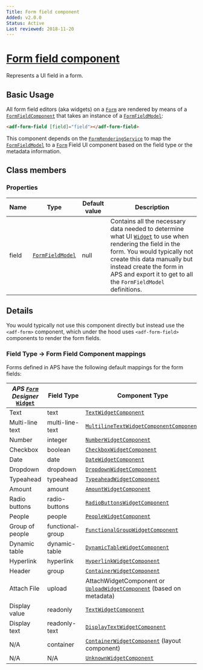 ```yaml
---
Title: Form field component
Added: v2.0.0
Status: Active
Last reviewed: 2018-11-20
---
```


# [Form field component](../../../lib/core/form/components/form-field/form-field.component.ts "Defined in form-field.component.ts")

Represents a UI field in a form.

## Basic Usage

All form field editors (aka widgets) on a [`Form`](../../../lib/process-services/src/lib/task-list/models/form.model.ts) are rendered by means of a [`FormFieldComponent`](../../core/components/form-field.component.md)
that takes an instance of a [`FormFieldModel`](../../core/models/form-field.model.md):

```html
<adf-form-field [field]="field"></adf-form-field>
```

This component depends on the [`FormRenderingService`](../../core/services/form-rendering.service.md) to map the [`FormFieldModel`](../../core/models/form-field.model.md) to a [`Form`](../../../lib/process-services/src/lib/task-list/models/form.model.ts) Field UI component
based on the field type or the metadata information.

## Class members

### Properties

| Name | Type | Default value | Description |
| ---- | ---- | ------------- | ----------- |
| field | [`FormFieldModel`](../../core/models/form-field.model.md) | null | Contains all the necessary data needed to determine what UI [`Widget`](../../../lib/testing/src/lib/core/pages/form/widgets/widget.ts) to use when rendering the field in the form. You would typically not create this data manually but instead create the form in APS and export it to get to all the `FormFieldModel` definitions. |

## Details

You would typically not use this component directly but instead use the `<adf-form>` component, which under the hood
uses `<adf-form-field>` components to render the form fields.

### Field Type -> Form Field Component mappings

Forms defined in APS have the following default mappings for the form fields:

| _APS [`Form`](../../../lib/process-services/src/lib/task-list/models/form.model.ts) Designer_ [`Widget`](../../../lib/testing/src/lib/core/pages/form/widgets/widget.ts) | Field Type | Component Type |
| ------------------------------------------------------------------------------------------------------------------------------------------------------------------------ | ---------- | -------------- |
| Text | text | [`TextWidgetComponent`](../../../lib/core/form/components/widgets/text/text.widget.ts) |
| Multi-line text | multi-line-text | [`MultilineTextWidgetComponentComponent`](../../../lib/core/form/components/widgets/multiline-text/multiline-text.widget.ts) |
| Number | integer | [`NumberWidgetComponent`](../../../lib/core/form/components/widgets/number/number.widget.ts) |
| Checkbox | boolean | [`CheckboxWidgetComponent`](../../../lib/core/form/components/widgets/checkbox/checkbox.widget.ts) |
| Date | date | [`DateWidgetComponent`](../../../lib/core/form/components/widgets/date/date.widget.ts) |
| Dropdown | dropdown | [`DropdownWidgetComponent`](../../../lib/core/form/components/widgets/dropdown/dropdown.widget.ts) |
| Typeahead | typeahead | [`TypeaheadWidgetComponent`](../../../lib/core/form/components/widgets/typeahead/typeahead.widget.ts) |
| Amount | amount | [`AmountWidgetComponent`](../../../lib/core/form/components/widgets/amount/amount.widget.ts) |
| Radio buttons | radio-buttons | [`RadioButtonsWidgetComponent`](../../../lib/core/form/components/widgets/radio-buttons/radio-buttons.widget.ts) |
| People | people | [`PeopleWidgetComponent`](../../../lib/core/form/components/widgets/people/people.widget.ts) |
| Group of people | functional-group | [`FunctionalGroupWidgetComponent`](../../../lib/core/form/components/widgets/functional-group/functional-group.widget.ts) |
| Dynamic table | dynamic-table | [`DynamicTableWidgetComponent`](../../../lib/core/form/components/widgets/dynamic-table/dynamic-table.widget.ts) |
| Hyperlink | hyperlink | [`HyperlinkWidgetComponent`](../../../lib/core/form/components/widgets/hyperlink/hyperlink.widget.ts) |
| Header | group | [`ContainerWidgetComponent`](../../../lib/core/form/components/widgets/container/container.widget.ts) |
| Attach File | upload | AttachWidgetComponent or [`UploadWidgetComponent`](../../../lib/core/form/components/widgets/upload/upload.widget.ts) (based on metadata) |
| Display value | readonly | [`TextWidgetComponent`](../../../lib/core/form/components/widgets/text/text.widget.ts) |
| Display text | readonly-text | [`DisplayTextWidgetComponent`](../../../lib/core/form/components/widgets/display-text/display-text.widget.ts) |
| N/A | container | [`ContainerWidgetComponent`](../../../lib/core/form/components/widgets/container/container.widget.ts) (layout component) |
| N/A | N/A | [`UnknownWidgetComponent`](../../../lib/core/form/components/widgets/unknown/unknown.widget.ts) |
